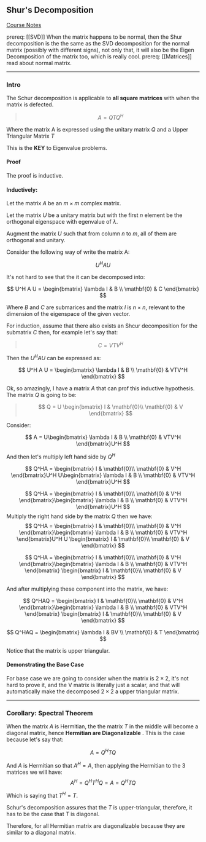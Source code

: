 ## Shur's Decomposition
[Course Notes](http://pfister.ee.duke.edu/courses/ecen601/notes_ch8.pdf)

prereq: [[SVD]] When the matrix happens to be normal, then the Shur decomposition is the the same as the SVD decomposition for the normal matrix (possibly with different signs), not only that, it will also be the Eigen Decomposition of the matrix too, which is really cool. 
prereq: [[Matrices]] read about normal matrix. 

---

### Intro 
The Schur decomposition is applicable to **all square matrices** with when the matrix is defected. 

> $$A = QTQ^H$$ 

Where the matrix A is expressed using the unitary matrix $Q$ and a Upper Triangular Matrix $T$

This is the **KEY** to Eigenvalue problems. 

#### Proof 

The proof is inductive. 

#### Inductively: 

Let the matrix $A$ be an $m\times m$ complex matrix. 

Let the matrix $U$ be a unitary matrix but with the first $n$ element be the orthogonal eigenspace with egenvalue of $\lambda$. 

Augment the matrix $U$ such that from column $n$ to $m$, all of them are orthogonal and unitary. 

Consider the following way of write the matrix A: 

$$U^H A U$$

It's not hard to see that the it can be decomposed into: 

$$
U^H A U = \begin{bmatrix} 
	\lambda I & B 
	\\ 
	\mathbf{0} & C
\end{bmatrix}
$$

Where $B$ and $C$ are submarices and the matrix $I$ is $n\times n$, relevant to the dimension of the eigenspace of the given vector. 

For induction, assume that there also exists an Shcur decomposition for the submatrix $C$ then, for example let's say that: 

> $$C = VTV^H$$

Then the $U^HAU$ can be expressed as: 

$$
U^H A U = \begin{bmatrix} 
	\lambda I & B 
	\\ 
	\mathbf{0} & VTV^H
\end{bmatrix}
$$

Ok, so amazingly, I have a matrix $A$ that can prof this inductive hypothesis. The matrix $Q$ is going to be: 

> $$
> Q = U \begin{bmatrix} 
I & \mathbf{0}\\ \mathbf{0} & V
\end{bmatrix}
> $$

Consider: 

$$
A = U\begin{bmatrix} 
	\lambda I & B 
	\\ 
	\mathbf{0} & VTV^H
\end{bmatrix}U^H
$$

And then let's multiply left hand side by $Q^H$

$$
Q^HA =
\begin{bmatrix} 
I & \mathbf{0}\\ \mathbf{0} & V^H
\end{bmatrix}U^H
U\begin{bmatrix} 
	\lambda I & B 
	\\ 
	\mathbf{0} & VTV^H
\end{bmatrix}U^H
$$

$$
Q^HA =
\begin{bmatrix} 
I & \mathbf{0}\\ \mathbf{0} & V^H
\end{bmatrix}\begin{bmatrix} 
	\lambda I & B 
	\\ 
	\mathbf{0} & VTV^H
\end{bmatrix}U^H
$$
Multiply the right hand side by the matrix $Q$ then we have: 
$$
Q^HA =
\begin{bmatrix} 
I & \mathbf{0}\\ \mathbf{0} & V^H
\end{bmatrix}\begin{bmatrix} 
	\lambda I & B 
	\\ 
	\mathbf{0} & VTV^H
\end{bmatrix}U^H
U \begin{bmatrix} 
I & \mathbf{0}\\ \mathbf{0} & V
\end{bmatrix}
$$

$$
Q^HA =
\begin{bmatrix}
	I & \mathbf{0}\\ \mathbf{0} & V^H
\end{bmatrix}\begin{bmatrix} 
	\lambda I & B 
	\\ 
	\mathbf{0} & VTV^H
\end{bmatrix}
\begin{bmatrix} 
	I & \mathbf{0}\\ \mathbf{0} & V
\end{bmatrix}
$$

And after multiplying these component into the matrix, we have: 

$$
Q^HAQ =
\begin{bmatrix}
	I & \mathbf{0}\\ \mathbf{0} & V^H
\end{bmatrix}\begin{bmatrix} 
	\lambda I & B 
	\\ 
	\mathbf{0} & VTV^H
\end{bmatrix}
\begin{bmatrix} 
	I & \mathbf{0}\\ \mathbf{0} & V
\end{bmatrix}
$$

$$
Q^HAQ = \begin{bmatrix} 
	\lambda I & BV
	\\
	\mathbf{0} & T
\end{bmatrix}
$$

Notice that the matrix is upper triangular. 

#### Demonstrating the Base Case

For base case we are going to consider when the matrix is $2 \times 2$, it's not hard to prove it, and the V matrix is literally just a scalar, and that will automatically make the decomposed $2 \times 2$ a upper triangular matrix. 

---
### Corollary: Spectral Theorem

When the matrix $A$ is Hermitian, the the matrix $T$ in the middle will become a diagonal matrix, hence **Hermitian are Diagonalizable** . This is the case because let's say that: 

$$A = Q^H TQ$$

And $A$ is Hermitian so that $A^H = A$, then applying the Hermitian to the 3 matrices we will have: 
$$
A^H = Q^H T^HQ = A = Q^HTQ
$$

Which is saying that $T^H = T$. 

Schur's decomposition assures that the $T$ is upper-triangular, therefore, it has to be the case that $T$ is diagonal. 

Therefore, for all Hermitian matrix are diagonalizable because they are similar to a diagonal matrix. 
